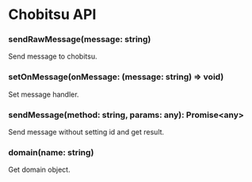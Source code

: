 # Chobitsu API

### sendRawMessage(message: string)

Send message to chobitsu.

### setOnMessage(onMessage: (message: string) => void)

Set message handler.

### sendMessage(method: string, params: any): Promise\<any\>

Send message without setting id and get result.

### domain(name: string)

Get domain object.
